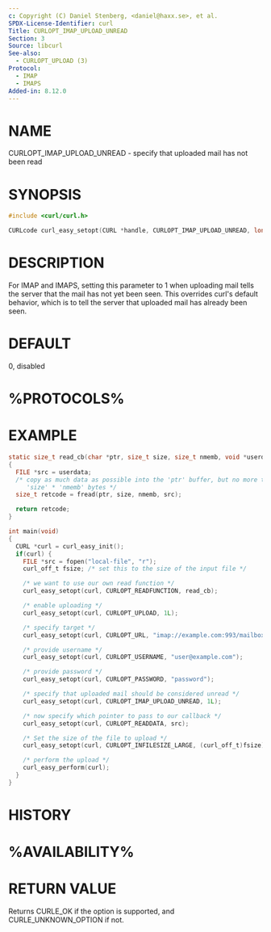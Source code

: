 ```yaml
---
c: Copyright (C) Daniel Stenberg, <daniel@haxx.se>, et al.
SPDX-License-Identifier: curl
Title: CURLOPT_IMAP_UPLOAD_UNREAD
Section: 3
Source: libcurl
See-also:
  - CURLOPT_UPLOAD (3)
Protocol:
  - IMAP
  - IMAPS
Added-in: 8.12.0
---
```


# NAME

CURLOPT_IMAP_UPLOAD_UNREAD - specify that uploaded mail has not been read

# SYNOPSIS

~~~c
#include <curl/curl.h>

CURLcode curl_easy_setopt(CURL *handle, CURLOPT_IMAP_UPLOAD_UNREAD, long uploadunread);
~~~

# DESCRIPTION

For IMAP and IMAPS, setting this parameter to 1 when uploading mail tells the
server that the mail has not yet been seen. This overrides curl's default
behavior, which is to tell the server that uploaded mail has already been seen.

# DEFAULT

0, disabled

# %PROTOCOLS%

# EXAMPLE

~~~c
static size_t read_cb(char *ptr, size_t size, size_t nmemb, void *userdata)
{
  FILE *src = userdata;
  /* copy as much data as possible into the 'ptr' buffer, but no more than
     'size' * 'nmemb' bytes */
  size_t retcode = fread(ptr, size, nmemb, src);

  return retcode;
}

int main(void)
{
  CURL *curl = curl_easy_init();
  if(curl) {
    FILE *src = fopen("local-file", "r");
    curl_off_t fsize; /* set this to the size of the input file */

    /* we want to use our own read function */
    curl_easy_setopt(curl, CURLOPT_READFUNCTION, read_cb);

    /* enable uploading */
    curl_easy_setopt(curl, CURLOPT_UPLOAD, 1L);

    /* specify target */
    curl_easy_setopt(curl, CURLOPT_URL, "imap://example.com:993/mailbox");

    /* provide username */
    curl_easy_setopt(curl, CURLOPT_USERNAME, "user@example.com");

    /* provide password */
    curl_easy_setopt(curl, CURLOPT_PASSWORD, "password");

    /* specify that uploaded mail should be considered unread */
    curl_easy_setopt(curl, CURLOPT_IMAP_UPLOAD_UNREAD, 1L);

    /* now specify which pointer to pass to our callback */
    curl_easy_setopt(curl, CURLOPT_READDATA, src);

    /* Set the size of the file to upload */
    curl_easy_setopt(curl, CURLOPT_INFILESIZE_LARGE, (curl_off_t)fsize);

    /* perform the upload */
    curl_easy_perform(curl);
  }
}
~~~

# HISTORY

# %AVAILABILITY%

# RETURN VALUE

Returns CURLE_OK if the option is supported, and CURLE_UNKNOWN_OPTION if not.

